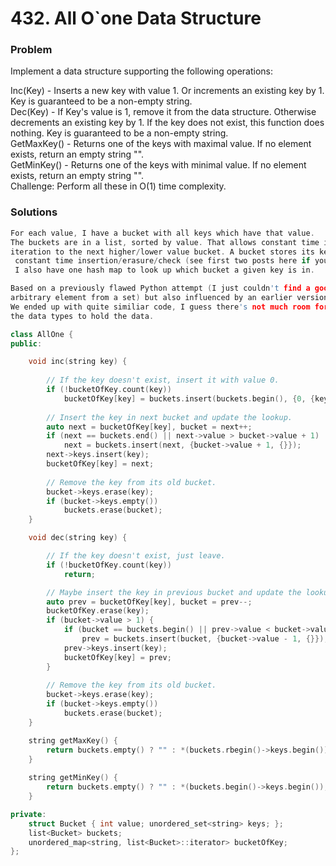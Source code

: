 # 432. All O\`one Data Structure

### Problem

Implement a data structure supporting the following operations:

Inc\(Key\) - Inserts a new key with value 1. Or increments an existing key by 1. Key is guaranteed to be a non-empty string.  
Dec\(Key\) - If Key's value is 1, remove it from the data structure. Otherwise decrements an existing key by 1. If the key does not exist, this function does nothing. Key is guaranteed to be a non-empty string.  
GetMaxKey\(\) - Returns one of the keys with maximal value. If no element exists, return an empty string "".  
GetMinKey\(\) - Returns one of the keys with minimal value. If no element exists, return an empty string "".  
Challenge: Perform all these in O\(1\) time complexity.

### Solutions

```cpp
For each value, I have a bucket with all keys which have that value. 
The buckets are in a list, sorted by value. That allows constant time insertion/erasure and 
iteration to the next higher/lower value bucket. A bucket stores its keys in a hash set for easy
 constant time insertion/erasure/check (see first two posts here if you're worried). 
 I also have one hash map to look up which bucket a given key is in.

Based on a previously flawed Python attempt (I just couldn't find a good way to get an 
arbitrary element from a set) but also influenced by an earlier version of @Ren.W's solution. 
We ended up with quite similiar code, I guess there's not much room for creativity once you decide on 
the data types to hold the data.

class AllOne {
public:

    void inc(string key) {
        
        // If the key doesn't exist, insert it with value 0.
        if (!bucketOfKey.count(key))
            bucketOfKey[key] = buckets.insert(buckets.begin(), {0, {key}});
            
        // Insert the key in next bucket and update the lookup.
        auto next = bucketOfKey[key], bucket = next++;
        if (next == buckets.end() || next->value > bucket->value + 1)
            next = buckets.insert(next, {bucket->value + 1, {}});
        next->keys.insert(key);
        bucketOfKey[key] = next;
        
        // Remove the key from its old bucket.
        bucket->keys.erase(key);
        if (bucket->keys.empty())
            buckets.erase(bucket);
    }

    void dec(string key) {

        // If the key doesn't exist, just leave.
        if (!bucketOfKey.count(key))
            return;

        // Maybe insert the key in previous bucket and update the lookup.
        auto prev = bucketOfKey[key], bucket = prev--;
        bucketOfKey.erase(key);
        if (bucket->value > 1) {
            if (bucket == buckets.begin() || prev->value < bucket->value - 1)
                prev = buckets.insert(bucket, {bucket->value - 1, {}});
            prev->keys.insert(key);
            bucketOfKey[key] = prev;
        }
        
        // Remove the key from its old bucket.
        bucket->keys.erase(key);
        if (bucket->keys.empty())
            buckets.erase(bucket);
    }

    string getMaxKey() {
        return buckets.empty() ? "" : *(buckets.rbegin()->keys.begin());
    }
    
    string getMinKey() {
        return buckets.empty() ? "" : *(buckets.begin()->keys.begin());
    }

private:
    struct Bucket { int value; unordered_set<string> keys; };
    list<Bucket> buckets;
    unordered_map<string, list<Bucket>::iterator> bucketOfKey;
};
```



